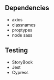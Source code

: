 ## Dependencies

- axios
- classnames
- proptypes
- node sass

## Testing

- StoryBook
- Jest
- Cypress
